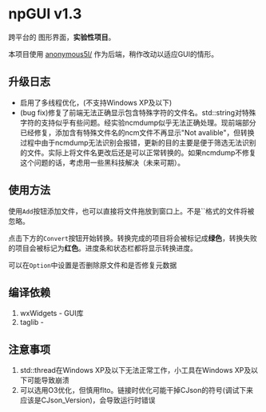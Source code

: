 # npGUI v1.3

跨平台的 图形界面，**实验性项目**。
 
本项目使用 [anonymous5l/](https://github.com/anonymous5l/ncmdump) 作为后端，稍作改动以适应GUI的情形。

## 升级日志

 - 启用了多线程优化，(不支持Windows XP及以下)
 - (bug fix)修复了前端无法正确显示包含特殊字符的文件名。std::string对特殊字符的支持似乎有些问题。经实验ncmdump似乎无法正确处理。现前端部分已经修复，添加含有特殊文件名的ncm文件不再显示"Not avalible"，但转换过程中由于ncmdump无法识别会报错，更新的目的主要是便于筛选无法识别的文件。实际上将文件名更改后还是可以正常转换的。如果ncmdump不修复这个问题的话，考虑用一些黑科技解决（未来可期）。

## 使用方法

使用`Add`按钮添加文件，也可以直接将文件拖放到窗口上。不是``格式的文件将被忽略。

点击下方的`Convert`按钮开始转换。转换完成的项目将会被标记成**绿色**，转换失败的项目会被标记为**红色**。进度条和状态栏都将显示转换进度。

可以在`Option`中设置是否删除原文件和是否修复元数据


## 编译依赖

 1. wxWidgets - GUI库
 2. taglib - 

## 注意事项

 1. std::thread在Windows XP及以下无法正常工作，小工具在Windows XP及以下可能导致崩溃
 2. 可以选用O3优化，但慎用flto。链接时优化可能干掉CJson的符号(调试下来应该是CJson_Version)，会导致运行时错误
